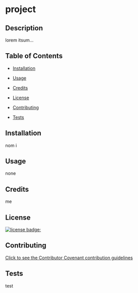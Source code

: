 
  # project
  
  ## Description
  
  lorem itsum...

  ## Table of Contents

  - [Installation](#Installation)

  - [Usage](#Usage)

  - [Credits](#Credits)

  - [License](#License)

  - [Contributing](#Contributing)

  - [Tests](#Tests)

  ## Installation

  nom i

  ## Usage

  none

  ## Credits

  me

  ## License

  [
  ![license badge](https://img.shields.io/badge/MIT--License-MIT-blue);
  ](./mit.txt)

  ## Contributing

  
  [Click to see the Contributor Covenant contribution guidelines](./code_of_conduct.md)
    

  ## Tests

  test
  